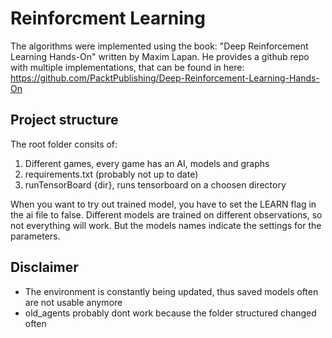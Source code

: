 # Reinforcment Learning

The algorithms were implemented using the book: "Deep Reinforcement Learning Hands-On" written by Maxim Lapan.
He provides a github repo with multiple implementations, that can be found in here:
https://github.com/PacktPublishing/Deep-Reinforcement-Learning-Hands-On

## Project structure

The root folder consits of:
1. Different games, every game has an AI, models and graphs
2. requirements.txt (probably not up to date)
3. runTensorBoard {dir}, runs tensorboard on a choosen directory

When you want to try out trained model, you have to set the LEARN flag in the ai file to false.
Different models are trained on different observations, so not everything will work. 
But the models names indicate the settings for the parameters.

## Disclaimer
* The environment is constantly being updated, thus saved models often are not usable anymore
* old_agents probably dont work because the folder structured changed often

